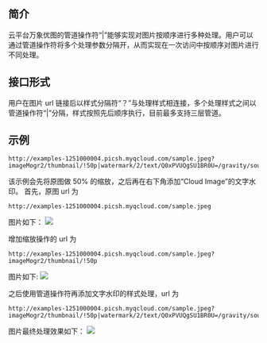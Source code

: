 ## 简介
云平台万象优图的管道操作符“|”能够实现对图片按顺序进行多种处理。用户可以通过管道操作符将多个处理参数分隔开，从而实现在一次访问中按顺序对图片进行不同处理。

## 接口形式
用户在图片 url 链接后以样式分隔符“？”与处理样式相连接，多个处理样式之间以管道操作符“|”分隔，样式按照先后顺序执行，目前最多支持三层管道。

## 示例
````
http://examples-1251000004.picsh.myqcloud.com/sample.jpeg?imageMogr2/thumbnail/!50p|watermark/2/text/Q0xPVUQgSU1BR0U=/gravity/southeast/fontsize/30/fill/IzAwMDAwMA==
````

该示例会先将原图做 50% 的缩放，之后再在右下角添加“Cloud Image”的文字水印。
首先，原图 url 为 
````
http://examples-1251000004.picsh.myqcloud.com/sample.jpeg
````

图片如下：
![](http://imgcache.tcecqpoc.fsphere.cn/image/main.qcloudimg.com/raw/77a16fa70e2eba652fb42e8a639c52f2.jpg)

增加缩放操作的 url 为
````
http://examples-1251000004.picsh.myqcloud.com/sample.jpeg?imageMogr2/thumbnail/!50p
````

图片如下:
![](http://imgcache.tcecqpoc.fsphere.cn/image/main.qcloudimg.com/raw/88304b1ca69938f579225e3e76e290cb.jpg)

之后使用管道操作符再添加文字水印的样式处理，url 为
````
http://examples-1251000004.picsh.myqcloud.com/sample.jpeg?imageMogr2/thumbnail/!50p|watermark/2/text/Q0xPVUQgSU1BR0U=/gravity/southeast/fontsize/30/fill/IzAwMDAwMA==
````

图片最终处理效果如下：
![](http://imgcache.tcecqpoc.fsphere.cn/image/main.qcloudimg.com/raw/6c470630b8eb174ac572fec03a9b2256.jpg)